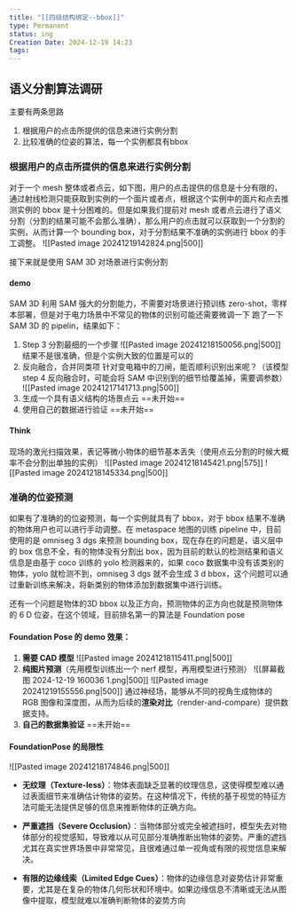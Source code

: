 ```yaml
---
title: "[[四级结构绑定--bbox]]"
type: Permanent
status: ing
Creation Date: 2024-12-19 14:23
tags:
---
```

## 语义分割算法调研
主要有两条思路
1. 根据用户的点击所提供的信息来进行实例分割
2. 比较准确的位姿的算法，每一个实例都具有bbox
   
### 根据用户的点击所提供的信息来进行实例分割
对于一个 mesh 整体或者点云，如下图，用户的点击提供的信息是十分有限的，通过射线检测只能获取到实例的一个面片或者点，根据这个实例中的面片和点去推测实例的 bbox 是十分困难的。但是如果我们提前对 mesh 或者点云进行了语义分割（分割的结果可能不会那么准确），那么用户的点击就可以获取到一个分割的实例，从而计算一个 bounding box，对于分割结果不准确的实例进行 bbox 的手工调整。
![[Pasted image 20241219142824.png|500]]

接下来就是使用 SAM 3D 对场景进行实例分割
#### demo
SAM 3D 利用 SAM 强大的分割能力，不需要对场景进行预训练 zero-shot，零样本部署，但是对于电力场景中不常见的物体的识别可能还需要微调一下
跑了一下 SAM 3D 的 pipelin，结果如下：
1. Step 3 分割最细的一个步骤
![[Pasted image 20241218150056.png|500]]
结果不是很准确，但是个实例大致的位置是可以的
2. 反向融合，合并同类项
针对变电箱中的刀闸，能否顺利识别出来呢？（该模型 step 4 反向融合时，可能会将 SAM 中识别到的细节给覆盖掉，需要调参数）
![[Pasted image 20241217141713.png|500]]
3. 生成一个具有语义结构的场景点云
==未开始==
4. 使用自己的数据进行验证
==未开始==
#### Think
现场的激光扫描效果，表记等微小物体的细节基本丢失（使用点云分割的时候大概率不会分割出单独的实例）
![[Pasted image 20241218145421.png|575]] ![[Pasted image 20241218145334.png|500]]
### 准确的位姿预测
如果有了准确的的位姿预测，每一个实例就具有了 bbox，对于 bbox 结果不准确的物体用户也可以进行手动调整。在 metaspace 地图的训练 pipeline 中，目前使用的是 omniseg 3 dgs 来预测 bounding box，现在存在的问题是，语义层中的 box 信息不全，有的物体没有分割出 box，因为目前的默认的检测结果和语义信息是由基于 coco 训练的 yolo 检测器来的，如果 coco 数据集中没有该类别的物体，yolo 就检测不到，omniseg 3 dgs 就不会生成 3 d bbox，这个问题可以通过重新训练来解决，将新类别的物体添加到数据集中进行训练。

还有一个问题是物体的3D bbox 以及正方向，预测物体的正方向也就是预测物体的 6 D 位姿，在这个领域，目前排名第一的算法是 Foundation pose
   
#### Foundation Pose 的 demo 效果：
1. **需要 CAD 模型**
![[Pasted image 20241218115411.png|500]]
2. **纯图片预测**（先用模型训练出一个 nerf 模型，再用模型进行预测）
![[屏幕截图 2024-12-19 160036 1.png|500]]  ![[Pasted image 20241219155556.png|500]]
通过神经场，能够从不同的视角生成物体的 RGB 图像和深度图，从而为后续的**渲染对比**（render-and-compare）提供数据支持。
3. **自己的数据集验证**
==未开始==
#### FoundationPose 的局限性
![[Pasted image 20241218174846.png|500]]
- **无纹理（Texture-less）**：物体表面缺乏显著的纹理信息，这使得模型难以通过表面细节来准确估计物体的姿势。在这种情况下，传统的基于视觉的特征方法可能无法提供足够的信息来推断物体的正确方向。
    
- **严重遮挡（Severe Occlusion）**：当物体部分或完全被遮挡时，模型失去对物体部分的视觉感知，导致难以从可见部分准确推断出物体的姿势。严重的遮挡尤其在真实世界场景中非常常见，且很难通过单一视角或有限的视觉信息来解决。
    
- **有限的边缘线索（Limited Edge Cues）**：物体的边缘信息对姿势估计非常重要，尤其是在复杂的物体几何形状和环境中。如果边缘信息不清晰或无法从图像中提取，模型就难以准确判断物体的姿势方向
